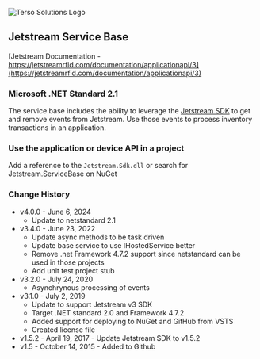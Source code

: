 ![Terso Solutions Logo](https://cdn.tersosolutions.com/github/TersoHorizontal_BlackGreen.png "Terso Solutions, Inc.")

## Jetstream Service Base
[Jetstream Documentation - https://jetstreamrfid.com/documentation/applicationapi/3](https://jetstreamrfid.com/documentation/applicationapi/3)
 
### Microsoft .NET Standard 2.1
The service base includes the ability to leverage the [Jetstream SDK](https://github.com/tersosolutions/JetstreamSDK-.NET) to get and remove events from Jetstream. Use those events to process inventory transactions in an application.

### Use the application or device API in a project
Add a reference to the `Jetstream.Sdk.dll` or search for Jetstream.ServiceBase on NuGet

### Change History
* v4.0.0 - June 6, 2024
  * Update to netstandard 2.1
* v3.4.0 - June 23, 2022
  * Update async methods to be task driven
  * Update base service to use IHostedService better
  * Remove .net Framework 4.7.2 support since netstandard can be used in those projects
  * Add unit test project stub
* v3.2.0 - July 24, 2020
  * Asynchrynous processing of events
* v3.1.0 - July 2, 2019
  * Update to support Jetstream v3 SDK
  * Target .NET standard 2.0 and Framework 4.7.2
  * Added support for deploying to NuGet and GitHub from VSTS
  * Created license file
* v1.5.2 - April 19, 2017 - Update Jetstream SDK to v1.5.2
* v1.5 - October 14, 2015 - Added to Github